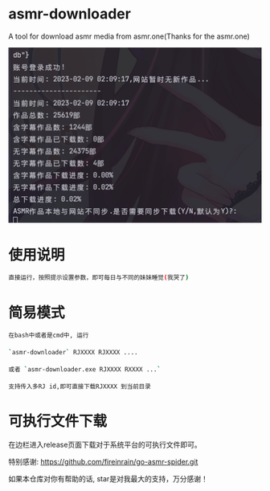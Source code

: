 # asmr-downloader
A tool for download asmr media from asmr.one(Thanks for the asmr.one)

![img-1.png](images/img-1.png)

# 使用说明
```bash
直接运行，按照提示设置参数，即可每日与不同的妹妹睡觉(我哭了)
```

# 简易模式
```bash
在bash中或者是cmd中, 运行

`asmr-downloader` RJXXXX RJXXXX ....

或者 `asmr-downloader.exe RJXXXX RXXXX ...`

支持传入多RJ id,即可直接下载RJXXXX 到当前目录

```
# 可执行文件下载
在边栏进入release页面下载对于系统平台的可执行文件即可。

特别感谢:
https://github.com/fireinrain/go-asmr-spider.git

如果本仓库对你有帮助的话, star是对我最大的支持，万分感谢！
